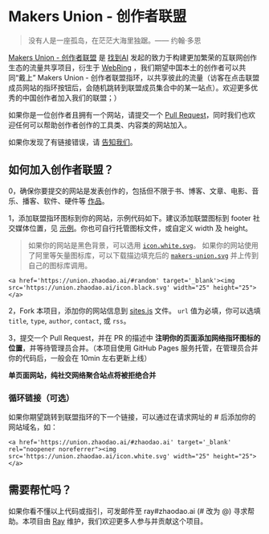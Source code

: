 # Makers Union - 创作者联盟

> 没有人是一座孤岛，在茫茫大海里独踞。—— 约翰·多恩

[Makers Union - 创作者联盟](https://union.zhaodao.ai) 是 [找到AI](https://zhaodao.ai) 发起的致力于构建更加繁荣的互联网创作生态的流量共享项目，衍生于 [WebRing](https://wiki.xxiivv.com/webring) ，我们期望中国本土的创作者可以共同“戴上” Makers Union - 创作者联盟指环，以共享彼此的流量（访客在点击联盟成员网站的指环按钮后，会随机跳转到联盟成员集合中的某一站点）。欢迎更多优秀的中国创作者加入我们的联盟；）

如果你是一位创作者且拥有一个网站，请提交一个 [Pull Request](https://github.com/zhaodaoai/Makers-Union#如何加入创作者联盟)，同时我们也欢迎任何可以帮助创作者创作的工具类、内容类的网站加入。

如果你发现了有链接错误，请 [告知我们](https://github.com/zhaodaoai/Makers-Union/issues/new/choose)。

## 如何加入创作者联盟？

0，确保你要提交的网站是发表创作的，包括但不限于书、博客、文章、电影、音乐、播客、软件、硬件等 [作品](https://zh.wikipedia.org/wiki/%E4%BD%9C%E5%93%81)。

1，添加联盟指环图标到你的网站，示例代码如下。建议添加联盟图标到 footer 社交媒体位置，见 [示例](https://zhaodao.ai/p/62)。你也可自行托管图标文件，或自定义 width 及 height。

> 如果你的网站是黑色背景，可以选用 [`icon.white.svg`](https://union.zhaodao.ai/icon.white.svg)。
> 如果你的网站使用了阿里等矢量图标库，可以下载描边填充后的 [`makers-union.svg`](https://union.zhaodao.ai/makers-union.svg) 并上传到自己的图标库调用。


```
<a href='https://union.zhaodao.ai/#random' target='_blank'><img src='https://union.zhaodao.ai/icon.black.svg' width="25" height="25"></a>
```

2，Fork 本项目，添加你的网站信息到 [sites.js](https://github.com/zhaodaoai/Makers-Union/edit/master/scripts/sites.js) 文件。 `url` 值为必填，你可以选填 `title`, `type`, `author`, `contact`, 或 `rss`。

3，提交一个 Pull Request，并在 PR 的描述中 **注明你的页面添加网络指环图标的位置**，并等待管理员合并。（本项目使用 GitHub Pages 服务托管，在管理员合并你的代码后，一般会在 10min 左右更新上线） 


**单页面网站，纯社交网络聚合站点将被拒绝合并**


### 循环链接（可选）

如果你期望跳转到联盟指环的下一个链接，可以通过在请求网址的 # 后添加你的网站域名，如：

```
<a href='https://union.zhaodao.ai/#zhaodao.ai' target='_blank' rel="noopener noreferrer"><img src='https://union.zhaodao.ai/icon.white.svg' width="25" height="25"></a>
```


## 需要帮忙吗？

如果你看不懂以上代码或指引，可发邮件至 ray#zhaodao.ai (# 改为 @) 寻求帮助。本项目由 [Ray](https://github.com/tvvocold) 维护，我们欢迎更多人参与并贡献这个项目。
